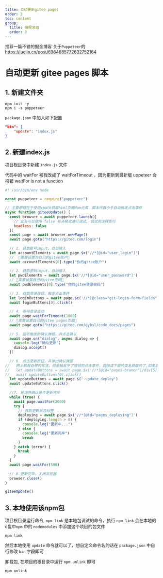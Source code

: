 ```yaml
---
title: 自动更新gitee pages
order: 3
toc: content
group: 
  title: 编程总结
  order: 3
---
```



推荐一篇不错的掘金博客 关于`Puppeteer`的 https://juejin.cn/post/6984685772632752164

# 自动更新 gitee pages 脚本

## 1. 新建文件夹

```node
npm init -y 
npm i -s puppeteer
```

`package.json` 中加入如下配置

```json
"bin": {
    "update": "index.js"
}
```

## 2. 新建index.js

项目根目录中新建 `index.js` 文件

代码中的 waitFor 被我改成了 waitForTimeout ，因为更新到最新版 uppeteer 会报错 waitFor is not a function

```javascript
#! /usr/bin/env node

const puppeteer = require("puppeteer")

// 主要原理在于使用xpath获取html页面dom元素，脚本代替小手自动触发点击事件
async function giteeUpdate() {
  const browser = await puppeteer.launch({
    // 此处可以使用 false 有头模式进行调试, 调试完注释即可
    headless: false
  })
  const page = await browser.newPage()
  await page.goto("https://gitee.com/login")
  
  // 1. 获取账号input，自动输入
  let accountElements = await page.$x('//*[@id="user_login"]') 
  //  🚨需要设置为自己的gitee账户🚨
  await accountElements[0].type("你的gitee账户")
  
  // 2. 获取密码input，自动输入
  let pwdElements = await page.$x('//*[@id="user_password"]')
  // 🚨需要设置自己的gitee密码🚨
  await pwdElements[0].type("你的gitee登录密码")
  
  // 3. 获取登录按钮，触发点击事件
  let loginButtons = await page.$x('//*[@class="git-login-form-fields"]/div[4]/input')
  await loginButtons[0].click()
  
  // 4. 等待登录成功
  await page.waitForTimeout(1000)
  // 🚨需要设置自己的gitee pages页面🚨
  await page.goto("https://gitee.com/gybsl/code_docs/pages")
  
  // 5. 监听触发的确认弹框，并点击确认
  await page.on("dialog", async dialog => {
    console.log("确认更新")
    dialog.accept()
  })
  
  // 6. 点击更新按钮，并弹出确认弹窗
//   网上教程自带的写法，但是触发不了按钮的点击事件，就换成下面的类名获取的了,如果后续页面的dom有变化，可以来这里修改获取更新按钮的方法
//   let updateButtons = await page.$x('//*[@id="pages-branch"]/div[5]')
//   await updateButtons[0].click()
  let updateButtons = await page.$('.update_deploy')
  await updateButtons.click()
  
  //7. 轮询并确认是否更新完毕
  while (true) {
    await page.waitFor(2000)
    try {
      // 获取更新状态标签
      deploying = await page.$x('//*[@id="pages_deploying"]')
      if (deploying.length > 0) {
        console.log("更新中...")
      } else {
        console.log("更新完毕")
        break
      }
    } catch (error) {
      break
    }
  }
  await page.waitFor(500)
  
  // 8.更新完毕，关闭浏览器
  browser.close()
}

giteeUpdate()
```

## 3. 本地使用该npm包

项目根目录运行命令, `npm link` 是本地包调试的命令，执行 `npm link` 会在本地的 c盘中`npm` 中的 `nodemodules` 中添加这个项目的包文件

```node
npm link
```

然后本地使用 `update` 命令就可以了，想自定义命令名的话在 `package.json` 中自行修改 `bin` 字段即可

卸载包, 在项目的根目录中运行 `npm unlink` 即可

```node
npm unlink
```
